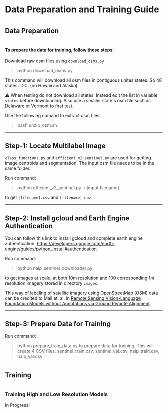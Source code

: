 # Data Preparation and Training Guide

<!-- first create links to data and then training -->
#
## Data Preparation
#
#### To prepare the data for training, follow these steps:
Download raw osm files using `download_osms.py`
 > python download_osms.py

 This command will download all osm files in contiguous unites states. So 48 states+D.C. (no Hawaii and Alaska).

:warning: When testing do not download all states. Instead edit the list in variable `states` before downloading. Also use a smaller state's osm file such as Delaware or Vermont to first test.

Use the following comand to extract osm files.
> bash unzip_osm.sh

---
## Step-1: Locate Multilabel Image
`class_functions.py` and `efficient_v2_sentinel.py` are used for getting image centroids and segmentation. The input osm file needs to be in the same folder.

Run command: 
> python efficient_v2_sentinel.py -i [input filename]

to get `[filename].csv` and `[filename].npz`

---
## Step-2: Install gcloud and Earth Engine Authentication
You can follow this link to install gcloud and complete earth engine authentication: https://developers.google.com/earth-engine/guides/python_install#authentication


Run command: 
> python naip_sentinel_downloader.py

to get images at scale, at both 10m resolution and 100 corresponding 1m resolution imagery stored in directory `images`

This way of labeling of satellite imagery using OpenStreetMap (OSM) data can be credited to Mall et. al. in [Remote Sensing Vision-Language Foundation Models
without Annotations via Ground Remote Alignment](https://graft.cs.cornell.edu/). 

---
## Step-3: Prepare Data for Training
Run command:
> python prepare_train_data.py
to prepare data for training. This will create 4 CSV files: sentinel_train.csv, sentinel_val.csv, naip_train.csv, naip_val.csv

#
## Training
#
### Training High and Low Resolution Models

<!-- To train the fully supervised high resolution model, run the following command: -->
In Progress! 